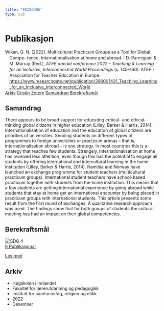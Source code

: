 ```yaml
---
title: "PKZ5Q396"
type: pub
---
```

<h1>Publikasjon</h1>
<article id="csl-bib-container-PKZ5Q396" class="csl-bib-container">
  <div class="csl-bib-body" style="line-height: 1.35; padding-left: 1em; text-indent:-1em;">
  <div class="csl-entry">Wikan, G. N. (2022). Multicultural Practicum Groups as a Tool for Global Compe- tence. Internationalisation at home and abroad. I D. Parmigiani &amp; M. Murray (Red.), <i>ATEE annual conference 2022 - Teaching &amp; Learning for an Inclusive, Interconnected World Proceedings</i> (s. 145&#x2013;160). ATEE - Association for Teacher Education in Europe. <a href="https://www.researchgate.net/publication/366001431_Teaching_Learning_for_an_Inclusive_Interconnected_World">https://www.researchgate.net/publication/366001431_Teaching_Learning_for_an_Inclusive_Interconnected_World</a></div>
</div>
  <div class="csl-bib-buttons">
    <a href="#taxonomy-article-PKZ5Q396" class="csl-bib-button">Arkiv</a>
    <a href="https://app.cristin.no/results/show.jsf?id=2094937" alt="Cristin URL" class="csl-bib-button">Cristin</a>
    <a href="http://zotero.org/groups/5402882/items/PKZ5Q396" alt="Zotero URL" class="csl-bib-button">Zotero</a>
    <a href="#abstract-article-PKZ5Q396" class="csl-bib-button">Samandrag</a>
    <a href="#sdg-article-PKZ5Q396" class="csl-bib-button">Berekraftsmål</a>
  </div>
  <div id="csl-bib-meta-container-PKZ5Q396"></div>
</article>
<div id="csl-bib-meta-PKZ5Q396" class="csl-bib-meta">
  <article id="abstract-article-PKZ5Q396" class="abstract-article">
    <h1>Samandrag</h1>
    There appears to be broad support for educating critical- and ethical-thinking global citizens in higher education (Lilley, Barker &amp; Harris, 2014). Internationalisation of education and the education of global citizens are priorities of universities. Sending students on different types of programmes to foreign universities or practicum arenas – that is, internationalisation abroad – is one strategy. In most countries this is a strategy that reaches few students. Strangely, internationalisation at home has received less attention, even though this has the potential to engage all students by offering international and intercultural learning in the home institution (Lilley, Barker &amp; Harris, 2014). Namibia and Norway have launched an exchange programme for student teachers (multicultural practicum groups). International student teachers have school-based practicum together with students from the home institution. This means that a few students are getting international experience by going abroad while students that stay at home get an international encounter by being placed in practicum groups with international students. This article presents some result from the first round of exchanges. A qualitative research approach was used. The findings show that for both groups of students the cultural meeting has had an impact on their global competencies.
  </article>
  <article id="sdg-article-PKZ5Q396" class="sdg-article">
    <h1>Berekraftsmål</h1>
    <div class="sdg-container"><div id="sdg4" class="sdg"> <img src="{{< params subfolder >}}images/sdg/sdg04_no.png" class="image" alt="SDG 4"> <div class="sdg-overlay"> <a href="{{< params subfolder >}}no/archive/?sdg=4#archive" class="sdg-publication-count"><span>6</span> Publikasjonar</a> <p><a href="NA" class="sdg-read-more">Les meir</a></p> </div> </div></div>
  </article>
  <article id="taxonomy-article-PKZ5Q396" class="taxonomy-article">
    <h1>Arkiv</h1>
    <ul>
      <li>Høgskolen i Innlandet</li>
      <li>Fakultet for lærerutdanning og pedagogikk</li>
      <li>Institutt for samfunnsfag, religion og etikk</li>
      <li>2022</li>
      <li>Desember</li>
    </ul>
  </article>
</div>
